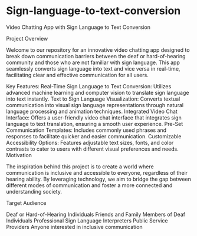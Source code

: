 # Sign-language-to-text-conversion
Video Chatting App with Sign Language to Text Conversion

Project Overview

Welcome to our repository for an innovative video chatting app designed to break down communication barriers between the deaf or hard-of-hearing community and those who are not familiar with sign language. This app seamlessly converts sign language into text and vice versa in real-time, facilitating clear and effective communication for all users.

Key Features:
Real-Time Sign Language to Text Conversion: Utilizes advanced machine learning and computer vision to translate sign language into text instantly.
Text to Sign Language Visualization: Converts textual communication into visual sign language representations through natural language processing and animation techniques.
Integrated Video Chat Interface: Offers a user-friendly video chat interface that integrates sign language to text translation, ensuring a smooth user experience.
Pre-Set Communication Templates: Includes commonly used phrases and responses to facilitate quicker and easier communication.
Customizable Accessibility Options: Features adjustable text sizes, fonts, and color contrasts to cater to users with different visual preferences and needs.
Motivation

The inspiration behind this project is to create a world where communication is inclusive and accessible to everyone, regardless of their hearing ability. By leveraging technology, we aim to bridge the gap between different modes of communication and foster a more connected and understanding society.

Target Audience

Deaf or Hard-of-Hearing Individuals
Friends and Family Members of Deaf Individuals
Professional Sign Language Interpreters
Public Service Providers
Anyone interested in inclusive communication
